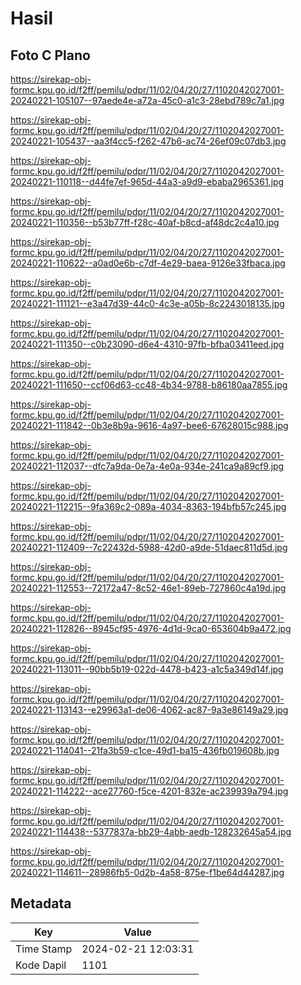 # Hasil

## Foto C Plano

https://sirekap-obj-formc.kpu.go.id/f2ff/pemilu/pdpr/11/02/04/20/27/1102042027001-20240221-105107--97aede4e-a72a-45c0-a1c3-28ebd789c7a1.jpg

https://sirekap-obj-formc.kpu.go.id/f2ff/pemilu/pdpr/11/02/04/20/27/1102042027001-20240221-105437--aa3f4cc5-f262-47b6-ac74-26ef09c07db3.jpg

https://sirekap-obj-formc.kpu.go.id/f2ff/pemilu/pdpr/11/02/04/20/27/1102042027001-20240221-110118--d44fe7ef-965d-44a3-a9d9-ebaba2965361.jpg

https://sirekap-obj-formc.kpu.go.id/f2ff/pemilu/pdpr/11/02/04/20/27/1102042027001-20240221-110356--b53b77ff-f28c-40af-b8cd-af48dc2c4a10.jpg

https://sirekap-obj-formc.kpu.go.id/f2ff/pemilu/pdpr/11/02/04/20/27/1102042027001-20240221-110622--a0ad0e6b-c7df-4e29-baea-9126e33fbaca.jpg

https://sirekap-obj-formc.kpu.go.id/f2ff/pemilu/pdpr/11/02/04/20/27/1102042027001-20240221-111121--e3a47d39-44c0-4c3e-a05b-8c2243018135.jpg

https://sirekap-obj-formc.kpu.go.id/f2ff/pemilu/pdpr/11/02/04/20/27/1102042027001-20240221-111350--c0b23090-d6e4-4310-97fb-bfba03411eed.jpg

https://sirekap-obj-formc.kpu.go.id/f2ff/pemilu/pdpr/11/02/04/20/27/1102042027001-20240221-111650--ccf06d63-cc48-4b34-9788-b86180aa7855.jpg

https://sirekap-obj-formc.kpu.go.id/f2ff/pemilu/pdpr/11/02/04/20/27/1102042027001-20240221-111842--0b3e8b9a-9616-4a97-bee6-67628015c988.jpg

https://sirekap-obj-formc.kpu.go.id/f2ff/pemilu/pdpr/11/02/04/20/27/1102042027001-20240221-112037--dfc7a9da-0e7a-4e0a-934e-241ca9a89cf9.jpg

https://sirekap-obj-formc.kpu.go.id/f2ff/pemilu/pdpr/11/02/04/20/27/1102042027001-20240221-112215--9fa369c2-089a-4034-8363-194bfb57c245.jpg

https://sirekap-obj-formc.kpu.go.id/f2ff/pemilu/pdpr/11/02/04/20/27/1102042027001-20240221-112409--7c22432d-5988-42d0-a9de-51daec811d5d.jpg

https://sirekap-obj-formc.kpu.go.id/f2ff/pemilu/pdpr/11/02/04/20/27/1102042027001-20240221-112553--72172a47-8c52-46e1-89eb-727860c4a19d.jpg

https://sirekap-obj-formc.kpu.go.id/f2ff/pemilu/pdpr/11/02/04/20/27/1102042027001-20240221-112826--8945cf95-4976-4d1d-9ca0-653604b9a472.jpg

https://sirekap-obj-formc.kpu.go.id/f2ff/pemilu/pdpr/11/02/04/20/27/1102042027001-20240221-113011--90bb5b19-022d-4478-b423-a1c5a349d14f.jpg

https://sirekap-obj-formc.kpu.go.id/f2ff/pemilu/pdpr/11/02/04/20/27/1102042027001-20240221-113143--e29963a1-de06-4062-ac87-9a3e86149a29.jpg

https://sirekap-obj-formc.kpu.go.id/f2ff/pemilu/pdpr/11/02/04/20/27/1102042027001-20240221-114041--21fa3b59-c1ce-49d1-ba15-436fb019608b.jpg

https://sirekap-obj-formc.kpu.go.id/f2ff/pemilu/pdpr/11/02/04/20/27/1102042027001-20240221-114222--ace27760-f5ce-4201-832e-ac239939a794.jpg

https://sirekap-obj-formc.kpu.go.id/f2ff/pemilu/pdpr/11/02/04/20/27/1102042027001-20240221-114438--5377837a-bb29-4abb-aedb-128232645a54.jpg

https://sirekap-obj-formc.kpu.go.id/f2ff/pemilu/pdpr/11/02/04/20/27/1102042027001-20240221-114611--28986fb5-0d2b-4a58-875e-f1be64d44287.jpg


## Metadata

| Key        | Value               |
| ---------- | ------------------- |
| Time Stamp | 2024-02-21 12:03:31 |
| Kode Dapil | 1101                |



